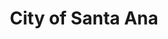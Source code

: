 ---
title: City of Santa Ana
state: California
description: The data is supplied by the City of Santa Ana.
logo: https://upload.wikimedia.org/wikipedia/commons/thumb/5/57/Seal_of_Santa_Ana%2C_California.svg/200px-Seal_of_Santa_Ana%2C_California.svg.png
---
